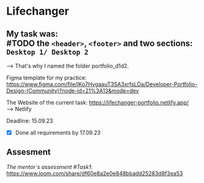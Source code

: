 # Lifechanger
## My task was: <br> #TODO the `<header>`, `<footer>` and two sections: <br /> `Desktop 1/ Desktop 2`
--> That's why I named the folder portfolio_d1d2.

Figma template for my practice:
https://www.figma.com/file/IKo7HvgaauT3SA3xrfsLDa/Developer-Portfolio-Design-(Community)?node-id=21%3A13&mode=dev

The Website of the current task:
https://lifechanger-portfolio.netlify.app/
<br />
--> Netlify

Deadline: 15.09.23 <br />
- [x] Done all requirements by 17.09.23
## Assesment
_The mentor`s assessment #Task1_: https://www.loom.com/share/df60e8a2e0e848bbadd25283d8f3ea53
